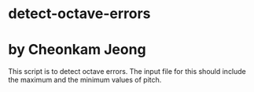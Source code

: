 # detect-octave-errors
# by Cheonkam Jeong

This script is to detect octave errors.
The input file for this should include the maximum and the minimum values of pitch.
